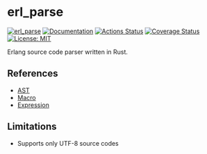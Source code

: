 erl_parse
=========

[![erl_parse](https://img.shields.io/crates/v/mlmdquery.svg)](https://crates.io/crates/erl_parse)
[![Documentation](https://docs.rs/erl_parse/badge.svg)](https://docs.rs/erl_parse)
[![Actions Status](https://github.com/sile/erl_parse/workflows/CI/badge.svg)](https://github.com/sile/erl_parse/actions)
[![Coverage Status](https://coveralls.io/repos/github/sile/erl_parse/badge.svg?branch=master)](https://coveralls.io/github/sile/erl_parse?branch=master)
[![License: MIT](https://img.shields.io/badge/license-MIT-blue.svg)](LICENSE)

Erlang source code parser written in Rust.

References
----------

- [AST](http://erlang.org/doc/apps/erts/absform.html)
- [Macro](http://erlang.org/doc/reference_manual/macros.html)
- [Expression](http://erlang.org/doc/reference_manual/expressions.html)

Limitations
-----------

- Supports only UTF-8 source codes
